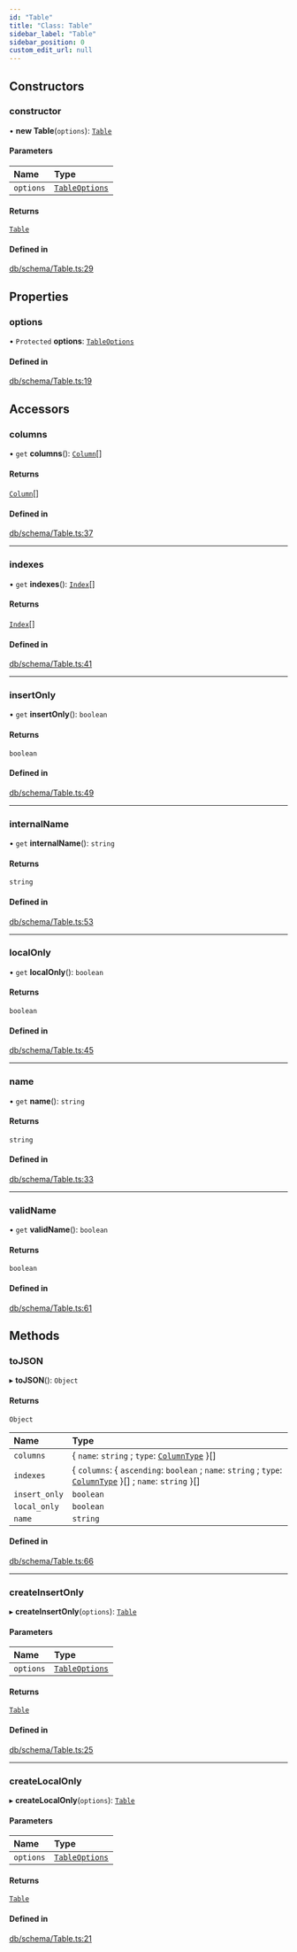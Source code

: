 ```yaml
---
id: "Table"
title: "Class: Table"
sidebar_label: "Table"
sidebar_position: 0
custom_edit_url: null
---
```


## Constructors

### constructor

• **new Table**(`options`): [`Table`](Table.md)

#### Parameters

| Name | Type |
| :------ | :------ |
| `options` | [`TableOptions`](../interfaces/TableOptions.md) |

#### Returns

[`Table`](Table.md)

#### Defined in

[db/schema/Table.ts:29](https://github.com/powersync-ja/powersync-react-native-sdk/blob/65a3c12/packages/powersync-sdk-common/src/db/schema/Table.ts#L29)

## Properties

### options

• `Protected` **options**: [`TableOptions`](../interfaces/TableOptions.md)

#### Defined in

[db/schema/Table.ts:19](https://github.com/powersync-ja/powersync-react-native-sdk/blob/65a3c12/packages/powersync-sdk-common/src/db/schema/Table.ts#L19)

## Accessors

### columns

• `get` **columns**(): [`Column`](Column.md)[]

#### Returns

[`Column`](Column.md)[]

#### Defined in

[db/schema/Table.ts:37](https://github.com/powersync-ja/powersync-react-native-sdk/blob/65a3c12/packages/powersync-sdk-common/src/db/schema/Table.ts#L37)

___

### indexes

• `get` **indexes**(): [`Index`](Index.md)[]

#### Returns

[`Index`](Index.md)[]

#### Defined in

[db/schema/Table.ts:41](https://github.com/powersync-ja/powersync-react-native-sdk/blob/65a3c12/packages/powersync-sdk-common/src/db/schema/Table.ts#L41)

___

### insertOnly

• `get` **insertOnly**(): `boolean`

#### Returns

`boolean`

#### Defined in

[db/schema/Table.ts:49](https://github.com/powersync-ja/powersync-react-native-sdk/blob/65a3c12/packages/powersync-sdk-common/src/db/schema/Table.ts#L49)

___

### internalName

• `get` **internalName**(): `string`

#### Returns

`string`

#### Defined in

[db/schema/Table.ts:53](https://github.com/powersync-ja/powersync-react-native-sdk/blob/65a3c12/packages/powersync-sdk-common/src/db/schema/Table.ts#L53)

___

### localOnly

• `get` **localOnly**(): `boolean`

#### Returns

`boolean`

#### Defined in

[db/schema/Table.ts:45](https://github.com/powersync-ja/powersync-react-native-sdk/blob/65a3c12/packages/powersync-sdk-common/src/db/schema/Table.ts#L45)

___

### name

• `get` **name**(): `string`

#### Returns

`string`

#### Defined in

[db/schema/Table.ts:33](https://github.com/powersync-ja/powersync-react-native-sdk/blob/65a3c12/packages/powersync-sdk-common/src/db/schema/Table.ts#L33)

___

### validName

• `get` **validName**(): `boolean`

#### Returns

`boolean`

#### Defined in

[db/schema/Table.ts:61](https://github.com/powersync-ja/powersync-react-native-sdk/blob/65a3c12/packages/powersync-sdk-common/src/db/schema/Table.ts#L61)

## Methods

### toJSON

▸ **toJSON**(): `Object`

#### Returns

`Object`

| Name | Type |
| :------ | :------ |
| `columns` | \{ `name`: `string` ; `type`: [`ColumnType`](../enums/ColumnType.md)  }[] |
| `indexes` | \{ `columns`: \{ `ascending`: `boolean` ; `name`: `string` ; `type`: [`ColumnType`](../enums/ColumnType.md)  }[] ; `name`: `string`  }[] |
| `insert_only` | `boolean` |
| `local_only` | `boolean` |
| `name` | `string` |

#### Defined in

[db/schema/Table.ts:66](https://github.com/powersync-ja/powersync-react-native-sdk/blob/65a3c12/packages/powersync-sdk-common/src/db/schema/Table.ts#L66)

___

### createInsertOnly

▸ **createInsertOnly**(`options`): [`Table`](Table.md)

#### Parameters

| Name | Type |
| :------ | :------ |
| `options` | [`TableOptions`](../interfaces/TableOptions.md) |

#### Returns

[`Table`](Table.md)

#### Defined in

[db/schema/Table.ts:25](https://github.com/powersync-ja/powersync-react-native-sdk/blob/65a3c12/packages/powersync-sdk-common/src/db/schema/Table.ts#L25)

___

### createLocalOnly

▸ **createLocalOnly**(`options`): [`Table`](Table.md)

#### Parameters

| Name | Type |
| :------ | :------ |
| `options` | [`TableOptions`](../interfaces/TableOptions.md) |

#### Returns

[`Table`](Table.md)

#### Defined in

[db/schema/Table.ts:21](https://github.com/powersync-ja/powersync-react-native-sdk/blob/65a3c12/packages/powersync-sdk-common/src/db/schema/Table.ts#L21)
